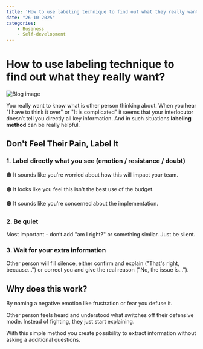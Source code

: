 ```yaml
---
title: 'How to use labeling technique to find out what they really want?'
date: "26-10-2025"
categories:
    - Business
    - Self-development
---
```


# How to use labeling technique to find out what they really want?

![Blog image](/ro-biznes/blog-ro-biznes-labeling-technique.png)

You really want to know what is other person thinking about. When you hear "I have to think it over" or "It is complicated" it seems that your interlocutor doesn’t tell you directly all key information. And in such situations **labeling method** can be really helpful.

## Don't Feel Their Pain, Label It

### **1. Label directly what you see (emotion / resistance / doubt)**

🟠 It sounds like you're worried about how this will impact your team.

🟠 It looks like you feel this isn't the best use of the budget.

🟠 It sounds like you're concerned about the implementation.

### **2. Be quiet**

Most important -  don’t  add "am I right?" or something similar. Just be silent.

### **3. Wait for your extra information**

Other person will fill silence, either confirm and explain ("That's right, because...") or correct you and give the real reason ("No, the issue is...").

## Why does this work?

By naming a negative emotion like frustration or fear you defuse it. 

Other person feels heard and understood what switches off their defensive mode. Instead of fighting, they just start explaining. 

With this simple method you create possibility to extract information without asking a additional questions.